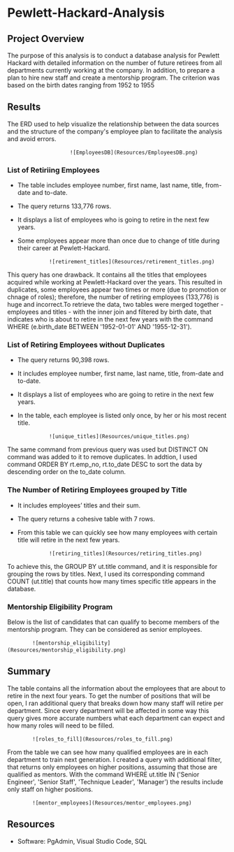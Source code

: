 # Pewlett-Hackard-Analysis

## Project Overview

The purpose of this analysis is to conduct a database analysis for Pewlett Hackard with detailed information on the number of future retirees from all departments currently working at the company. In addition, to prepare a plan to hire new staff and create a mentorship program. The criterion was based on the birth dates ranging from 1952 to 1955

## Results
The ERD used to help visualize the relationship between the data sources and the structure of the company's employee plan to facilitate the analysis and avoid errors. 
    
                        ![EmployeesDB](Resources/EmployeesDB.png)

### List of Retiriing Employees
* The table includes employee number, first name, last name, title, from-date and to-date. 
* The query returns 133,776 rows. 
* It displays a list of employees who is going to retire in the next few years. 
* Some employees appear more than once due to change of title during their career at Pewlett-Hackard. 
                
                ![retirement_titles](Resources/retirement_titles.png)

This query has one drawback. It contains all the titles that employees acquired while working at Pewlett-Hackard over the years. This resulted in duplicates, some employees appear two times or more (due to promotion or chnage of roles); therefore, the number of retiring employees (133,776) is huge and incorrect.To retrieve the data, two tables were merged together - employees and titles - with the inner join and filtered by birth date, that indicates who is about to retire in the next few years with the command WHERE (e.birth_date BETWEEN '1952-01-01' AND '1955-12-31').



### List of Retiring Employees without Duplicates
* The query returns 90,398 rows. 
* It includes employee number, first name, last name, title, from-date and to-date. 
* It displays a list of employees who are going to retire in the next few years. 
* In the table, each employee is listed only once, by her or his most recent title. 
               
                ![unique_titles](Resources/unique_titles.png)
                
                

The same command from previous query was used but DISTINCT ON command was added to it to remove duplicates. In addtion, I used command ORDER BY rt.emp_no, rt.to_date DESC to sort the data by descending order on the to_date column.

                
### The Number of Retiring Employees grouped by Title            
* It includes employees’ titles and their sum. 
* The query returns a cohesive table with 7 rows. 
* From this table we can quickly see how many employees with certain title will retire in the next few years. 


                ![retiring_titles](Resources/retiring_titles.png)

To achieve this, the GROUP BY ut.title command, and it is responsible for grouping the rows by titles. Next, I used its corresponding command COUNT (ut.title) that counts how many times specific title appears in the database.

### Mentorship Eligibility Program
Below is the list of candidates that can qualify to become members of the mentorship program. They can be considered as senior employees.

            ![mentorship_eligibility](Resources/mentorship_eligibility.png)

## Summary
The table  contains all the information about the employees that are about to retire in the next four years. To get the number of positions that will be open, I ran additional query that breaks down how many staff will retire per department. Since every department will be affected in some way this query gives more accurate numbers what each department can expect and how many roles will need to be filled.

            ![roles_to_fill](Resources/roles_to_fill.png)

From the table we can see how many qualified employees are in each department to train next generation. I created a query with additional filter, that returns only employees on higher positions, assuming that those are qualified as mentors. With the command WHERE ut.title IN ('Senior Engineer', 'Senior Staff', 'Technique Leader', 'Manager') the results include only staff on higher positions. 

            ![mentor_employees](Resources/mentor_employees.png)

## Resources
- Software: PgAdmin, Visual Studio Code, SQL
